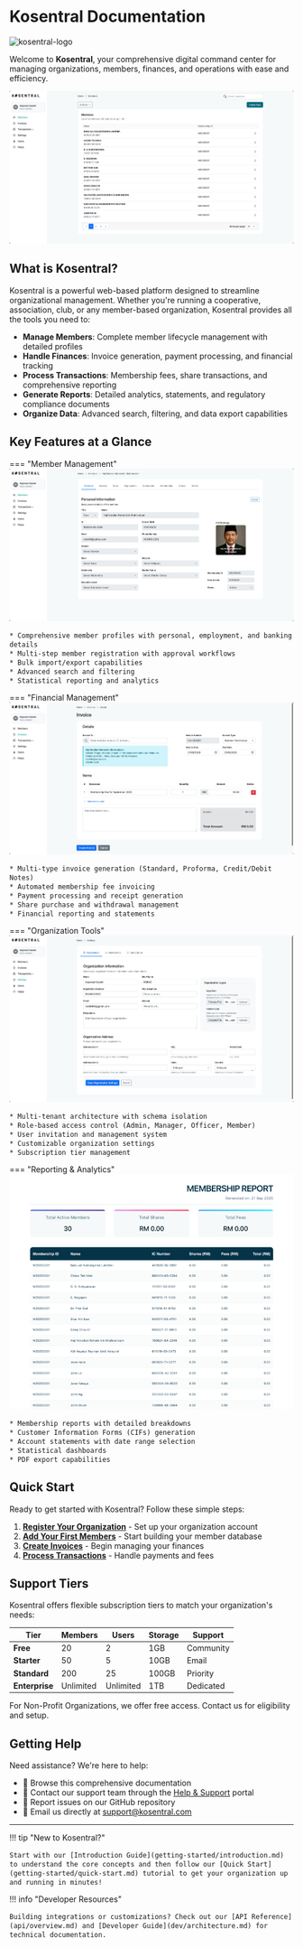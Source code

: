 # Kosentral Documentation

![kosentral-logo](https://kosentral.com/icons/kosentral.png)

Welcome to **Kosentral**, your comprehensive digital command center for managing organizations, members, finances, and operations with ease and efficiency.

![membership-screenshot](/images/member-index.png)
## What is Kosentral?

Kosentral is a powerful web-based platform designed to streamline organizational management. Whether you're running a cooperative, association, club, or any member-based organization, Kosentral provides all the tools you need to:

- **Manage Members**: Complete member lifecycle management with detailed profiles
- **Handle Finances**: Invoice generation, payment processing, and financial tracking  
- **Process Transactions**: Membership fees, share transactions, and comprehensive reporting
- **Generate Reports**: Detailed analytics, statements, and regulatory compliance documents
- **Organize Data**: Advanced search, filtering, and data export capabilities

## Key Features at a Glance

=== "Member Management"
    ![member-details-screenshot](/images/member-details.png)

    * Comprehensive member profiles with personal, employment, and banking details
    * Multi-step member registration with approval workflows
    * Bulk import/export capabilities
    * Advanced search and filtering
    * Statistical reporting and analytics


=== "Financial Management"
    ![invoice-screenshot](/images/invoice-create.png)

    * Multi-type invoice generation (Standard, Proforma, Credit/Debit Notes)
    * Automated membership fee invoicing
    * Payment processing and receipt generation
    * Share purchase and withdrawal management
    * Financial reporting and statements

===  "Organization Tools"
    ![organization-settings-screenshot](/images/setting.png)

    * Multi-tenant architecture with schema isolation
    * Role-based access control (Admin, Manager, Officer, Member)
    * User invitation and management system
    * Customizable organization settings
    * Subscription tier management

===  "Reporting & Analytics"
    ![report-screenshot](/images/report-member.png)

    * Membership reports with detailed breakdowns
    * Customer Information Forms (CIFs) generation
    * Account statements with date range selection
    * Statistical dashboards
    * PDF export capabilities

## Quick Start

Ready to get started with Kosentral? Follow these simple steps:

1. **[Register Your Organization](account-setup/registration.md)** - Set up your organization account
2. **[Add Your First Members](members/creating-members.md)** - Start building your member database
3. **[Create Invoices](invoices/creating-invoices.md)** - Begin managing your finances
4. **[Process Transactions](transactions/membership-fees.md)** - Handle payments and fees


## Support Tiers

Kosentral offers flexible subscription tiers to match your organization's needs:

| Tier | Members | Users | Storage | Support |
|------|---------|-------|---------|---------|
| **Free** | 20 | 2 | 1GB | Community |
| **Starter** | 50 | 5 | 10GB | Email |
| **Standard** | 200 | 25 | 100GB | Priority |
| **Enterprise** | Unlimited | Unlimited | 1TB | Dedicated |

For Non-Profit Organizations, we offer free access. Contact us for eligibility and setup.

## Getting Help

Need assistance? We're here to help:

- 📖 Browse this comprehensive documentation
- 💬 Contact our support team through the [Help & Support](features/help-support.md) portal
- 🐛 Report issues on our GitHub repository
- 📧 Email us directly at support@kosentral.com

---

!!! tip "New to Kosentral?"
    
    Start with our [Introduction Guide](getting-started/introduction.md) to understand the core concepts and then follow our [Quick Start](getting-started/quick-start.md) tutorial to get your organization up and running in minutes!

!!! info "Developer Resources"
    
    Building integrations or customizations? Check out our [API Reference](api/overview.md) and [Developer Guide](dev/architecture.md) for technical documentation.
